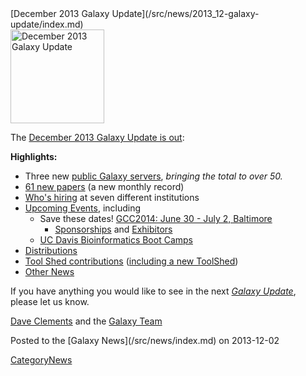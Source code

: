 <div class='newsItemHeader'>[December 2013 Galaxy Update](/src/news/2013_12-galaxy-update/index.md)</div>

<div class='right'><a href='/src/galaxy-updates/2013_11/index.md'><img src="/src/images/logos/GalaxyUpdate200.png" alt="December 2013 Galaxy Update" width=150 /></a></div>

The [December 2013 Galaxy Update is out](/src/galaxy-updates/2013_12/index.md):

**Highlights:**
* Three new [public Galaxy servers](/src/galaxy-updates/2013_12/index.md#50-public-servers), *bringing the total to over 50.* 
* [61 new papers](/src/galaxy-updates/2013_12/index.md#new-papers) (a new monthly record)
* [Who's hiring](/src/galaxy-updates/2013_12/index.md#whos-hiring) at seven different institutions
* [Upcoming Events](/src/galaxy-updates/2013_12/index.md#events), including
  * Save these dates! [GCC2014: June 30 - July 2, Baltimore](/src/galaxy-updates/2013_12/index.md#gcc2014-june-30---july-2-baltimore)
    * [Sponsorships](/src/galaxy-updates/2013_12/index.md#sponsorships) and [Exhibitors](/src/galaxy-updates/2013_12/index.md#exhibitors) 
  * [UC Davis Bioinformatics Boot Camps](/src/galaxy-updates/2013_12/index.md#uc-davis-bioinformatics-boot-camps)
* [Distributions](/src/galaxy-updates/2013_12/index.md#galaxy-distributions)
* [Tool Shed contributions](/src/galaxy-updates/2013_12/index.md#toolshed-contributions) ([including a new ToolShed](/src/galaxy-updates/2013_12/index.md#new-public-toolsheds))
* [Other News](/src/galaxy-updates/2013_12/index.md#other-news)

If you have anything you would like to see in the next *[Galaxy Update](/src/galaxy-updates/index.md)*, please let us know.

[Dave Clements](/src/dave-clements/index.md) and the [Galaxy Team](/src/galaxy-team/index.md)

<div class='newsItemFooter'>Posted to the [Galaxy News](/src/news/index.md) on 2013-12-02 </div>

[CategoryNews](/src/category-news/index.md)
